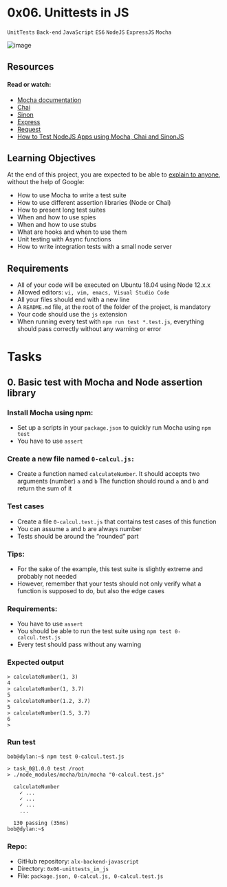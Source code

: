 # 0x06. Unittests in JS

 `UnitTests` `Back-end` `JavaScript` `ES6` `NodeJS` `ExpressJS` `Mocha`

![image](https://s3.amazonaws.com/alx-intranet.hbtn.io/uploads/medias/2019/12/90f79a666e174e6c4ffc.jpeg?X-Amz-Algorithm=AWS4-HMAC-SHA256&X-Amz-Credential=AKIARDDGGGOUSBVO6H7D%2F20241129%2Fus-east-1%2Fs3%2Faws4_request&X-Amz-Date=20241129T115343Z&X-Amz-Expires=86400&X-Amz-SignedHeaders=host&X-Amz-Signature=96e2637377dacf88ae73e47c81059cbf026eb2cfbfba0e75e9863a26c431e4d6)

## Resources
#### Read or watch:

* [Mocha documentation](https://mochajs.org/)
* [Chai](https://www.chaijs.com/api/)
* [Sinon](https://sinonjs.org/releases/v7.5.0/)
* [Express](https://expressjs.com/en/guide/routing.html)
* [Request](https://www.npmjs.com/package/request)
* [How to Test NodeJS Apps using Mocha, Chai and SinonJS](https://www.digitalocean.com/community/tutorials/how-to-test-nodejs-apps-using-mocha-chai-and-sinonjs)

## Learning Objectives
At the end of this project, you are expected to be able to [explain to anyone](https://fs.blog/feynman-learning-technique/), without the help of Google:

* How to use Mocha to write a test suite
* How to use different assertion libraries (Node or Chai)
* How to present long test suites
* When and how to use spies
* When and how to use stubs
* What are hooks and when to use them
* Unit testing with Async functions
* How to write integration tests with a small node server

## Requirements
* All of your code will be executed on Ubuntu 18.04 using Node 12.x.x
* Allowed editors: `vi, vim, emacs, Visual Studio Code`
* All your files should end with a new line
* A `README.md` file, at the root of the folder of the project, is mandatory
* Your code should use the `js` extension
* When running every test with `npm run test *.test.js`, everything should pass correctly without any warning or error

# Tasks

## 0. Basic test with Mocha and Node assertion library

### Install Mocha using npm:

* Set up a scripts in your `package.json` to quickly run Mocha using `npm test`
* You have to use `assert`
### Create a new file named `0-calcul.js:`

* Create a function named `calculateNumber`. It should accepts two arguments (number) `a` and `b`
The function should round `a` and `b` and return the sum of it
### Test cases

* Create a file `0-calcul.test.js` that contains test cases of this function
* You can assume `a` and `b` are always number
* Tests should be around the “rounded” part
### Tips:

* For the sake of the example, this test suite is slightly extreme and probably not needed
* However, remember that your tests should not only verify what a function is supposed to do, but also the edge cases
### Requirements:

* You have to use `assert`
* You should be able to run the test suite using `npm test 0-calcul.test.js`
* Every test should pass without any warning
### Expected output

```> const calculateNumber = require("./0-calcul.js");
> calculateNumber(1, 3)
4
> calculateNumber(1, 3.7)
5
> calculateNumber(1.2, 3.7)
5
> calculateNumber(1.5, 3.7)
6
> 
```
### Run test
```
bob@dylan:~$ npm test 0-calcul.test.js 

> task_0@1.0.0 test /root
> ./node_modules/mocha/bin/mocha "0-calcul.test.js"

  calculateNumber
    ✓ ...
    ✓ ...
    ✓ ...
    ...

  130 passing (35ms)
bob@dylan:~$ 
```

### Repo:

* GitHub repository: `alx-backend-javascript`
* Directory: `0x06-unittests_in_js`
* File: `package.json, 0-calcul.js, 0-calcul.test.js`
